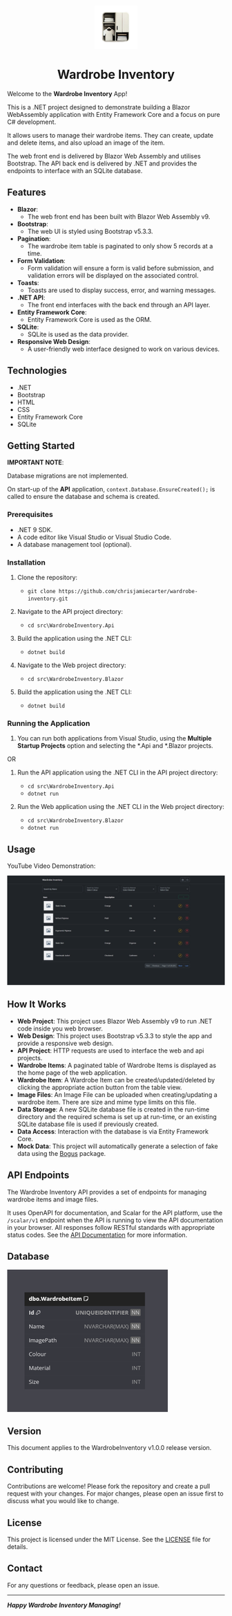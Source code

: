 <div align="center">
    <img src="./_resources/wardrobe-inventory-logo.png" alt="logo" width="100px" />
    <h1>Wardrobe Inventory</h1>
</div>

Welcome to the **Wardrobe Inventory** App!

This is a .NET project designed to demonstrate building a Blazor WebAssembly application with Entity Framework Core and a focus on pure C# development.

It allows users to manage their wardrobe items. They can create, update and delete items, and also upload an image of the item.

The web front end is delivered by Blazor Web Assembly and utilises Bootstrap.
The API back end is delivered by .NET and provides the endpoints to interface with an SQLite database.

## Features

- **Blazor**:
  - The web front end has been built with Blazor Web Assembly v9.
- **Bootstrap**:
  - The web UI is styled using Bootstrap v5.3.3.
- **Pagination**:
  - The wardrobe item table is paginated to only show 5 records at a time.
- **Form Validation**:
  - Form validation will ensure a form is valid before submission, and validation errors will be displayed on the associated control.
- **Toasts**:
  - Toasts are used to display success, error, and warning messages.
- **.NET API**:
  - The front end interfaces with the back end through an API layer.
- **Entity Framework Core**:
  - Entity Framework Core is used as the ORM.
- **SQLite**:
  - SQLite is used as the data provider.
- **Responsive Web Design**:
  - A user-friendly web interface designed to work on various devices.
  
## Technologies

- .NET
- Bootstrap
- HTML
- CSS
- Entity Framework Core
- SQLite

## Getting Started

**IMPORTANT NOTE**:

Database migrations are not implemented.

On start-up of the **API** application, `context.Database.EnsureCreated();` is called to ensure the database and schema is created.

### Prerequisites

- .NET 9 SDK.
- A code editor like Visual Studio or Visual Studio Code.
- A database management tool (optional).

### Installation

1. Clone the repository:

   - `git clone https://github.com/chrisjamiecarter/wardrobe-inventory.git`

2. Navigate to the API project directory:

   - `cd src\WardrobeInventory.Api`

3. Build the application using the .NET CLI:

   - `dotnet build`

4. Navigate to the Web project directory:

   - `cd src\WardrobeInventory.Blazor`

5. Build the application using the .NET CLI:
   - `dotnet build`

### Running the Application

1. You can run both applications from Visual Studio, using the **Multiple Startup Projects** option and selecting the \*.Api and \*.Blazor projects.

OR

1. Run the API application using the .NET CLI in the API project directory:

   - `cd src\WardrobeInventory.Api`
   - `dotnet run`

2. Run the Web application using the .NET CLI in the Web project directory:
   - `cd src\WardrobeInventory.Blazor`
   - `dotnet run`

## Usage

YouTube Video Demonstration:

[![Wardrobe Inventory YouTube Video](./_resources/wardrobe-inventory-home.png)](https://youtu.be/YwZ0uk2gaPA "Wardrobe Inventory Showcase")

## How It Works

- **Web Project**: This project uses Blazor Web Assembly v9 to run .NET code inside you web browser.
- **Web Design**: This project uses Bootstrap v5.3.3 to style the app and provide a responsive web design.
- **API Project**: HTTP requests are used to interface the web and api projects.
- **Wardrobe Items**: A paginated table of Wardrobe Items is displayed as the home page of the web application.
- **Wardrobe Item**: A Wardrobe Item can be created/updated/deleted by clicking the appropriate action button from the table view.
- **Image Files**: An Image File can be uploaded when creating/updating a wardrobe item. There are size and mime type limits on this file.
- **Data Storage**: A new SQLite database file is created in the run-time directory and the required schema is set up at run-time, or an existing SQLite database file is used if previously created.
- **Data Access**: Interaction with the database is via Entity Framework Core.
- **Mock Data**: This project will automatically generate a selection of fake data using the [Bogus](https://github.com/bchavez/Bogus) package.

## API Endpoints

The Wardrobe Inventory API provides a set of endpoints for managing wardrobe items and image files.

It uses OpenAPI for documentation, and Scalar for the API platform, use the `/scalar/v1` endpoint when the API is running to view the API documentation in your browser. All responses follow RESTful standards with appropriate status codes.
See the [API Documentation](./_resources/wardrobe-inventory-v1.json) for more information.

## Database

![entity relationship diagram](./_resources/entity-relationship-diagram.png)

## Version

This document applies to the WardrobeInventory v1.0.0 release version.

## Contributing

Contributions are welcome! Please fork the repository and create a pull request with your changes. For major changes, please open an issue first to discuss what you would like to change.

## License

This project is licensed under the MIT License. See the [LICENSE](./LICENSE) file for details.

## Contact

For any questions or feedback, please open an issue.

---

**_Happy Wardrobe Inventory Managing!_**
